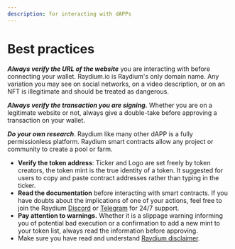 ```yaml
---
description: for interacting with dAPPs
---
```


# Best practices

_**Always verify the URL of the website**_ you are interacting with before connecting your wallet. Raydium.io is Raydium's only domain name. Any variation you may see on social networks, on a video description, or on an NFT is illegitimate and should be treated as dangerous.

_**Always verify the transaction you are signing.**_ Whether you are on a legitimate website or not, always give a double-take before approving a transaction on your wallet.

_**Do your own research**_. Raydium like many other dAPP is a fully permissionless platform. Raydium smart contracts allow any project or community to create a pool or farm.

* **Verify the token address**: Ticker and Logo are set freely by token creators, the token mint is the true identity of a token. It suggested for users to copy and paste contract addresses rather than typing in the ticker.
* **Read the documentation** before interacting with smart contracts. If you have doubts about the implications of one of your actions, feel free to join the Raydium [Discord](https://discord.com/invite/6EvFwvCfpx) or [Telegram](https://t.me/raydiumprotocol) for 24/7 support.
* **Pay attention to warnings.** Whether it is a slippage warning informing you of potential bad execution or a confirmation to add a new mint to your token list, always read the information before approving.
* Make sure you have read and understand [Raydium disclaimer](https://raydium.io/docs/disclaimer/).
